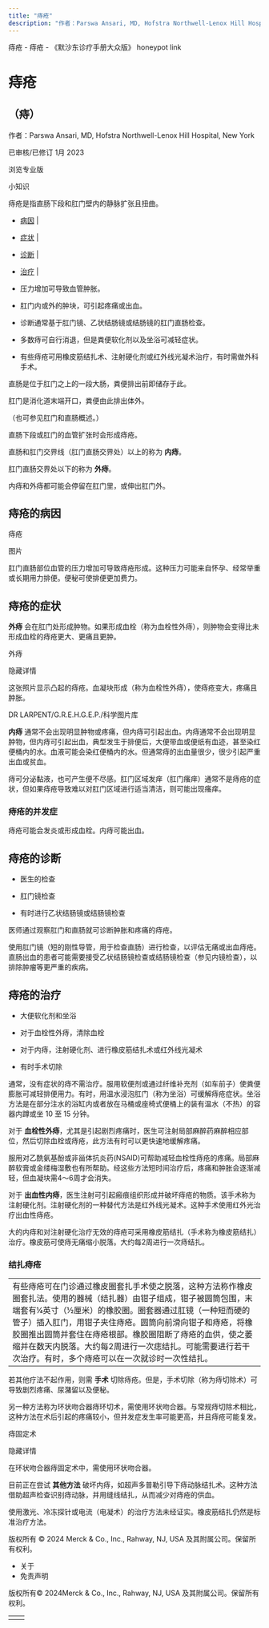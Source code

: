 ```yaml
---
title: "痔疮"
description: "作者：Parswa Ansari, MD, Hofstra Northwell-Lenox Hill Hospital, New York"
---
```


﻿痔疮 \- 痔疮 \- 《默沙东诊疗手册大众版》 honeypot link

# 痔疮

## （痔）

作者：Parswa Ansari, MD, Hofstra Northwell-Lenox Hill Hospital, New York

已审核/已修订 1月 2023

浏览专业版

小知识

痔疮是指直肠下段和肛门壁内的静脉扩张且扭曲。

- [病因](#病因_v757052_zh) \|
- [症状](#症状_v757055_zh) \|
- [诊断](#诊断_v5634658_zh) \|
- [治疗](#治疗_v757061_zh) \|

- 压力增加可导致血管肿胀。

- 肛门内或外的肿块，可引起疼痛或出血。

- 诊断通常基于肛门镜、乙状结肠镜或结肠镜的肛门直肠检查。

- 多数痔可自行消退，但是粪便软化剂以及坐浴可减轻症状。

- 有些痔疮可用橡皮筋结扎术、注射硬化剂或红外线光凝术治疗，有时需做外科手术。


直肠是位于肛门之上的一段大肠，粪便排出前即储存于此。

肛门是消化道末端开口，粪便由此排出体外。

（也可参见肛门和直肠概述。）

直肠下段或肛门的血管扩张时会形成痔疮。

直肠和肛门交界线（肛门直肠交界处）以上的称为 **内痔**。

肛门直肠交界处以下的称为 **外痔**。

内痔和外痔都可能会停留在肛门里，或伸出肛门外。

## 痔疮的病因

痔疮



图片

肛门直肠部位血管的压力增加可导致痔疮形成。这种压力可能来自怀孕、经常举重或长期用力排便。便秘可使排便更加费力。

## 痔疮的症状

**外痔** 会在肛门处形成肿物。如果形成血栓（称为血栓性外痔），则肿物会变得比未形成血栓的痔疮更大、更痛且更肿。

外痔



隐藏详情

这张照片显示凸起的痔疮。血凝块形成（称为血栓性外痔），使痔疮变大，疼痛且肿胀。

DR LARPENT/G.R.E.H.G.E.P./科学图片库

**内痔** 通常不会出现明显肿物或疼痛，但内痔可引起出血。内痔通常不会出现明显肿物，但内痔可引起出血，典型发生于排便后，大便带血或便纸有血迹，甚至染红便桶内的水。血液可能会染红便桶内的水。但通常痔的出血量很少，很少引起严重出血或贫血。

痔可分泌黏液，也可产生便不尽感。肛门区域发痒（肛门瘙痒）通常不是痔疮的症状，但如果痔疮导致难以对肛门区域进行适当清洁，则可能出现瘙痒。

### 痔疮的并发症

痔疮可能会发炎或形成血栓。内痔可能出血。

## 痔疮的诊断

- 医生的检查

- 肛门镜检查

- 有时进行乙状结肠镜或结肠镜检查


医师通过观察肛门和直肠就可诊断肿胀和疼痛的痔疮。

使用肛门镜（短的刚性导管，用于检查直肠）进行检查，以评估无痛或出血痔疮。直肠出血的患者可能需要接受乙状结肠镜检查或结肠镜检查（参见内镜检查），以排除肿瘤等更严重的疾病。

## 痔疮的治疗

- 大便软化剂和坐浴

- 对于血栓性外痔，清除血栓

- 对于内痔，注射硬化剂、进行橡皮筋结扎术或红外线光凝术

- 有时手术切除


通常，没有症状的痔不需治疗。服用软便剂或通过纤维补充剂（如车前子）使粪便膨胀可减轻排便用力。有时，用温水浸泡肛门（称为坐浴）可缓解痔疮症状。坐浴方法是在部分注水的浴缸内或者放在马桶或座椅式便桶上的装有温水（不热）的容器内蹲或坐 10 至 15 分钟。

对于 **血栓性外痔**，尤其是引起剧烈疼痛时，医生可注射局部麻醉药麻醉相应部位，然后切除血栓或痔疮，此方法有时可以更快速地缓解疼痛。

服用对乙酰氨基酚或非甾体抗炎药(NSAID)可帮助减轻血栓性痔疮的疼痛。局部麻醉软膏或金缕梅湿敷也有所帮助。经这些方法短时间治疗后，疼痛和肿胀会逐渐减轻，但血凝块需4～6周才会消失。

对于 **出血性内痔**，医生注射可引起瘢痕组织形成并破坏痔疮的物质。该手术称为注射硬化剂。注射硬化剂的一种替代方法是红外线光凝术。这种手术使用红外光治疗出血性痔疮。

大的内痔和对注射硬化治疗无效的痔疮可采用橡皮筋结扎（手术称为橡皮筋结扎）治疗。橡皮筋可使痔无痛缩小脱落。大约每2周进行一次痔结扎。

### 结扎痔疮

|     |
| --- |
| 有些痔疮可在门诊通过橡皮圈套扎手术使之脱落，这种方法称作橡皮圈套扎法。使用的器械（结扎器）由钳子组成，钳子被圆筒包围，末端套有¼英寸（½厘米）的橡胶圈。圈套器通过肛镜（一种短而硬的管子）插入肛门，用钳子夹住痔疮。圆筒向前滑向钳子和痔疮，将橡胶圈推出圆筒并套住在痔疮根部。橡胶圈阻断了痔疮的血供，使之萎缩并在数天内脱落。大约每2周进行一次痣结扎。可能需要进行若干次治疗。有时，多个痔疮可以在一次就诊时一次性结扎。<br> |

若其他疗法不起作用，则需 **手术** 切除痔疮。但是，手术切除（称为痔切除术）可导致剧烈疼痛、尿潴留以及便秘。

另一种方法称为环状吻合器痔环切术，需使用环状吻合器。与常规痔切除术相比，这种方法在术后引起的疼痛较小，但并发症发生率可能更高，并且痔疮可能复发。

痔固定术



隐藏详情

在环状吻合器痔固定术中，需使用环状吻合器。

目前正在尝试 **其他方法** 破坏内痔，如超声多普勒引导下痔动脉结扎术。这种方法借助超声检查识别痔动脉，并用缝线结扎，从而减少对痔疮的供血。

使用激光、冷冻探针或电流（电凝术）的治疗方法未经证实。橡皮筋结扎仍然是标准治疗方法。



版权所有 © 2024
Merck & Co., Inc., Rahway, NJ, USA 及其附属公司。保留所有权利。

- 关于
- 免责声明

版权所有© 2024Merck & Co., Inc., Rahway, NJ, USA 及其附属公司。保留所有权利。

|     |     |
| --- | --- |
|  |  |